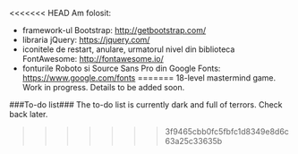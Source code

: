 <<<<<<< HEAD
Am folosit:
- framework-ul Bootstrap: http://getbootstrap.com/
- libraria jQuery: https://jquery.com/
- iconitele de restart, anulare, urmatorul nivel din biblioteca FontAwesome: http://fontawesome.io/
- fonturile Roboto si Source Sans Pro din Google Fonts: https://www.google.com/fonts
=======
18-level mastermind game. Work in progress. Details to be added soon.

###To-do list###
The to-do list is currently dark and full of terrors. Check back later.
>>>>>>> 3f9465cbb0fc5fbfc1d8349e8d6c63a25c33635b
